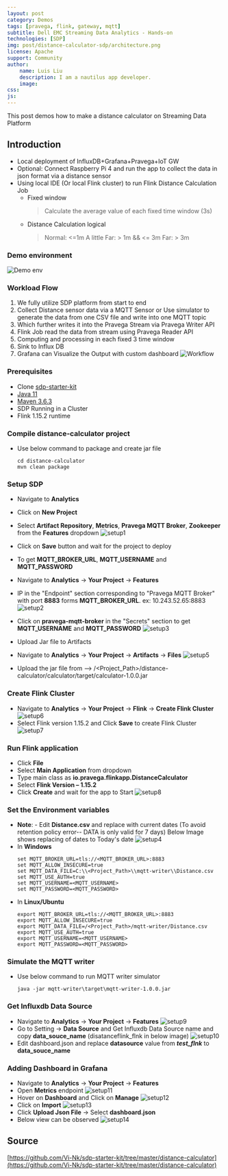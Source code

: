 ```yaml
---
layout: post
category: Demos
tags: [pravega, flink, gateway, mqtt]
subtitle: Dell EMC Streaming Data Analytics - Hands-on
technologies: [SDP]
img: post/distance-calculator-sdp/architecture.png
license: Apache
support: Community
author: 
    name: Luis Liu
    description: I am a nautilus app developer.
    image:
css: 
js: 
---
```


This post demos how to make a distance calculator on Streaming Data Platform
<!--more-->

## Introduction

- Local deployment of InfluxDB+Grafana+Pravega+IoT GW 
- Optional: Connect Raspberry Pi 4 and run the app to collect the data in json format via a distance sensor
- Using local IDE (Or local Flink cluster) to run Flink Distance Calculation Job
    - Fixed window
        > Calculate the average value of each fixed time window (3s)
    - Distance Calculation logical
        > Normal: <=1m
        > A little Far: > 1m && <= 3m
        > Far: > 3m

### Demo environment
![Demo env]({{site.baseurl}}/assets/heliumjk/images/post/distance-calculator-sdp/architecture.png)

### Workload Flow
1. We fully utilize SDP platform from start to end
2. Collect Distance sensor data via a MQTT Sensor or Use simulator to generate the data from one CSV file and write into one MQTT topic
3. Which further writes it into the Pravega Stream via Pravega Writer API
4. Flink Job read the data from stream using Pravega Reader API
5. Computing and processing in each fixed 3 time window
6. Sink to Influx DB
7. Grafana can Visualize the Output with custom dashboard
![Workflow]({{site.baseurl}}/assets/heliumjk/images/post/distance-calculator-sdp/workflow.png)


### Prerequisites
- Clone [sdp-starter-kit](https://github.com/Vi-Nk/sdp-starter-kit)
- [Java 11](https://www.oracle.com/java/technologies/downloads/#java11)
- [Maven 3.6.3](https://archive.apache.org/dist/maven/maven-3/3.6.3/)
- SDP Running in a Cluster
- Flink 1.15.2 runtime

### Compile distance-calculator project
- Use below command to package and create jar file
    ```
    cd distance-calculator
    mvn clean package
    ```

### Setup SDP 
- Navigate to **Analytics**
- Click on **New Project**
- Select **Artifact Repository**, **Metrics**, **Pravega MQTT Broker**, **Zookeeper** from the **Features** dropdown
![setup1]({{site.baseurl}}/assets/heliumjk/images/post/distance-calculator-sdp/setup1.png)
- Click on **Save** button and wait for the project to deploy
- To get **MQTT_BROKER_URL**, **MQTT_USERNAME** and **MQTT_PASSWORD**
- Navigate to **Analytics** → **Your Project** → **Features**
- IP in the "Endpoint" section corresponding to "Pravega MQTT Broker" with port **8883** forms **MQTT_BROKER_URL**. ex: 10.243.52.65:8883
![setup2]({{site.baseurl}}/assets/heliumjk/images/post/distance-calculator-sdp/setup2.png)
- Click on **pravega-mqtt-broker** in the "Secrets" section to get **MQTT_USERNAME** and **MQTT_PASSWORD**
![setup3]({{site.baseurl}}/assets/heliumjk/images/post/distance-calculator-sdp/setup3.png)

- Upload Jar file to Artifacts
- Navigate to **Analytics** → **Your Project** → **Artifacts** → **Files**
![setup5]({{site.baseurl}}/assets/heliumjk/images/post/distance-calculator-sdp/setup5.png)
- Upload the jar file from –> /<Project_Path>/distance-calculator/calculator/target/calculator-1.0.0.jar

### Create Flink Cluster
- Navigate to **Analytics** → **Your Project** → **Flink** → **Create Flink Cluster**
![setup6]({{site.baseurl}}/assets/heliumjk/images/post/distance-calculator-sdp/setup6.png)
- Select Flink version 1.15.2 and Click **Save** to create Flink Cluster
![setup7]({{site.baseurl}}/assets/heliumjk/images/post/distance-calculator-sdp/setup7.png)

### Run Flink application
- Click **File** 
- Select **Main Application** from dropdown
- Type main class as **io.pravega.flinkapp.DistanceCalculator**
- Select **Flink Version – 1.15.2**
- Click **Create** and wait for the app to Start 
![setup8]({{site.baseurl}}/assets/heliumjk/images/post/distance-calculator-sdp/setup8.png)

### Set the Environment variables
- **Note**: -  Edit **Distance.csv** and replace with current dates (To avoid retention policy error-- DATA is only valid for 7 days)
Below Image shows replacing of dates to Today's date
![setup4]({{site.baseurl}}/assets/heliumjk/images/post/distance-calculator-sdp/setup4.png)
- In **Windows**
    ```
    set MQTT_BROKER_URL=tls://<MQTT_BROKER_URL>:8883
    set MQTT_ALLOW_INSECURE=true
    set MQTT_DATA_FILE=C:\\<Project_Path>\\mqtt-writer\\Distance.csv
    set MQTT_USE_AUTH=true
    set MQTT_USERNAME=<MQTT_USERNAME>
    set MQTT_PASSWORD=<MQTT_PASSWORD>
    ```
- In **Linux/Ubuntu**
    ```
    export MQTT_BROKER_URL=tls://<MQTT_BROKER_URL>:8883
    export MQTT_ALLOW_INSECURE=true
    export MQTT_DATA_FILE=/<Project_Path>/mqtt-writer/Distance.csv
    export MQTT_USE_AUTH=true
    export MQTT_USERNAME=<MQTT_USERNAME>
    export MQTT_PASSWORD=<MQTT_PASSWORD>
    ```

### Simulate the MQTT writer
- Use below command to run MQTT writer simulator
    ```
    java -jar mqtt-writer\target\mqtt-writer-1.0.0.jar
    ```

### Get Influxdb Data Source
- Navigate to **Analytics** → **Your Project** → **Features**
![setup9]({{site.baseurl}}/assets/heliumjk/images/post/distance-calculator-sdp/setup9.png)
- Go to Setting → **Data Source** and  Get Influxdb Data Source name and copy **data_souce_name** (disatanceflink_flnk in below image)
![setup10]({{site.baseurl}}/assets/heliumjk/images/post/distance-calculator-sdp/setup10.png)
- Edit dashboard.json and replace **datasource** value from ***test_flnk*** to **data_souce_name**

### Adding Dashboard in Grafana
- Navigate to **Analytics** → **Your Project** → **Features**
- Open **Metrics** endpoint
![setup11]({{site.baseurl}}/assets/heliumjk/images/post/distance-calculator-sdp/setup11.png)
- Hover on **Dashboard** and Click on **Manage**
![setup12]({{site.baseurl}}/assets/heliumjk/images/post/distance-calculator-sdp/setup12.png)
- Click on **Import**
![setup13]({{site.baseurl}}/assets/heliumjk/images/post/distance-calculator-sdp/setup13.png)
- Click **Upload Json File** → Select **dashboard.json**
- Below view can be observed
![setup14]({{site.baseurl}}/assets/heliumjk/images/post/distance-calculator-sdp/setup14.png)

## Source
[https://github.com/Vi-Nk/sdp-starter-kit/tree/master/distance-calculator](https://github.com/Vi-Nk/sdp-starter-kit/tree/master/distance-calculator)